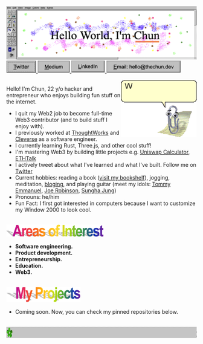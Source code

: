 <img src="./assets/header.png">
<a href="https://twitter.com/chunza2542" target="_blank">
  <img src="./assets/twitter.png" height="32">
</a>
<a href="https://medium.com/@chunza2542" target="_blank">
  <img src="./assets/medium.png" height="32">
</a>
<a href="https://www.linkedin.com/in/chunza2542/" target="_blank">
  <img src="./assets/linkedin.png" height="32">
</a>
<a href="mailto:hello@thechun.dev">
  <img src="./assets/email.png" height="32">
</a>
<br>
<br>

<a target="_blank" href="https://twitter.com/messages/compose?text=Hello!%20Chun&recipient_id=734228556910186498">
  <img align="right" src="./assets/clippy.gif" width=200 />
</a>

Hello! I'm Chun, 22 y/o hacker and entrepreneur who enjoys building fun stuff on the internet.
- I quit my Web2 job to become full-time Web3 contributor (and to build stuff I enjoy with).
- I previously worked at [ThoughtWorks](https://www.thoughtworks.com/) and [Cleverse](https://cleverse.com/) as a software engineer.
- I currently learning Rust, Three.js, and other cool stuff!
- I'm mastering Web3 by building little projects e.g. [Uniswap Calculator](https://uniswapv3.thechun.dev/), [ETHTalk](https://ethtalk.app/)
- I actively tweet about what I've learned and what I've built. Follow me on [Twitter](https://twitter.com/chunza2542)
- Current hobbies: reading a book ([visit my bookshelf](https://www.goodreads.com/review/list/148571752-chun?utf8=%E2%9C%93&shelf=read&title=chun&sort=avg_rating&order=d)), jogging, meditation, [bloging](https://medium.com/chunza2542), and playing guitar (meet my idols: [Tommy Emmanuel](https://www.youtube.com/watch?v=1Khi2xaBTI4), [Joe Robinson](https://www.youtube.com/watch?v=zszIWqY3F2Q), [Sungha Jung](https://www.youtube.com/watch?v=mkRsz7didXI))
- Pronouns: he/him
- Fun Fact: I first got interested in computers because I want to customize my Window 2000 to look cool.

<br>
<img src="./assets/topic-areasofintesrest.png" height="32">

- **Software engineering.** 
- **Product development.** 
- **Entrepreneurship.**
- **Education.** 
- **Web3.**

<br>
<img src="./assets/topic-myprojects.png" height="40">

- Coming soon. Now, you can check my pinned repositories below. 

<br>
<img src="./assets/footer-marquee.gif" height="30">
